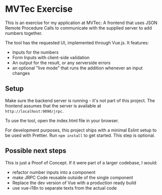# MVTec Exercise

This is an exercise for my application at MVTec: A frontend that uses JSON Remote Procedure Calls to communicate with the supplied server to add numbers together.

The tool has the requested UI, implemented through Vue.js. It features:

- Inputs for the numbers
- Form Inputs with client-side validation
- An output for the result, or any serverside errors
- an optional "live mode" that runs the addition whenever an input changes

## Setup

Make sure the backend server is running - it's not part of this project.
The frontend assumes that the server is available at `http://localhost:9090/jrpc`.

To use the tool, open the index.html file in your browser.

For development purposes, this project ships with a minimal Eslint setup to be used with Prettier. Run `npm install` to get started. This step is optional.

## Possible next steps

This is just a Proof of Concept. If it were part of a larger codebase, I would:

- refactor number inputs into a component
- make JRPC Code reusable outside of the single component
- Replace the dev version of Vue with a production ready build
- use vue-i18n to separate texts from the actual code
